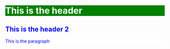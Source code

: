 
<html>
<head>
<title>Very First Page </title>
</head>
<body>
<h1 style = "background-color:green;color:white">This is the header</h1>
<h2 style = "color:blue">This is the header 2</h2>
<p style = "background-color:rgb(255,255,255);color:blue">This is the paragraph</p>
</body>
</html>

